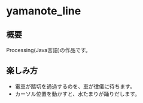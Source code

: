 # yamanote_line

## 概要
Processing(Java言語)の作品です。

## 楽しみ方
* 電車が踏切を通過するのを、車が律儀に待ちます。
* カーソル位置を動かすと、水たまりが踊りだします。
